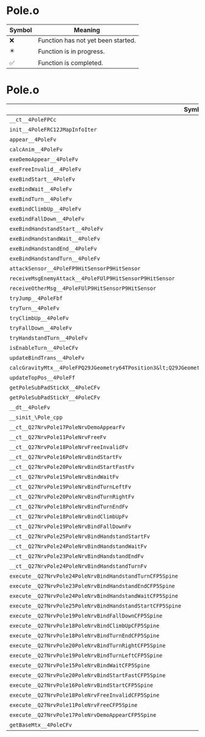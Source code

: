 # Pole.o
| Symbol | Meaning 
| ------------- | ------------- 
| :x: | Function has not yet been started. 
| :eight_pointed_black_star: | Function is in progress. 
| :white_check_mark: | Function is completed. 


# Pole.o
| Symbol | Decompiled? |
| ------------- | ------------- |
| `__ct__4PoleFPCc` | :x: |
| `init__4PoleFRC12JMapInfoIter` | :x: |
| `appear__4PoleFv` | :x: |
| `calcAnim__4PoleFv` | :x: |
| `exeDemoAppear__4PoleFv` | :x: |
| `exeFreeInvalid__4PoleFv` | :x: |
| `exeBindStart__4PoleFv` | :x: |
| `exeBindWait__4PoleFv` | :x: |
| `exeBindTurn__4PoleFv` | :x: |
| `exeBindClimbUp__4PoleFv` | :x: |
| `exeBindFallDown__4PoleFv` | :x: |
| `exeBindHandstandStart__4PoleFv` | :x: |
| `exeBindHandstandWait__4PoleFv` | :x: |
| `exeBindHandstandEnd__4PoleFv` | :x: |
| `exeBindHandstandTurn__4PoleFv` | :x: |
| `attackSensor__4PoleFP9HitSensorP9HitSensor` | :x: |
| `receiveMsgEnemyAttack__4PoleFUlP9HitSensorP9HitSensor` | :x: |
| `receiveOtherMsg__4PoleFUlP9HitSensorP9HitSensor` | :x: |
| `tryJump__4PoleFbf` | :x: |
| `tryTurn__4PoleFv` | :x: |
| `tryClimbUp__4PoleFv` | :x: |
| `tryFallDown__4PoleFv` | :x: |
| `tryHandstandTurn__4PoleFv` | :x: |
| `isEnableTurn__4PoleCFv` | :x: |
| `updateBindTrans__4PoleFv` | :x: |
| `calcGravityMtx__4PoleFPQ29JGeometry64TPosition3&lt;Q29JGeometry38TMatrix34&lt;Q29JGeometry13SMatrix34C&lt;f&gt;&gt;&gt;` | :x: |
| `updateTopPos__4PoleFf` | :x: |
| `getPoleSubPadStickX__4PoleCFv` | :x: |
| `getPoleSubPadStickY__4PoleCFv` | :x: |
| `__dt__4PoleFv` | :x: |
| `__sinit_\Pole_cpp` | :x: |
| `__ct__Q27NrvPole17PoleNrvDemoAppearFv` | :x: |
| `__ct__Q27NrvPole11PoleNrvFreeFv` | :x: |
| `__ct__Q27NrvPole18PoleNrvFreeInvalidFv` | :x: |
| `__ct__Q27NrvPole16PoleNrvBindStartFv` | :x: |
| `__ct__Q27NrvPole20PoleNrvBindStartFastFv` | :x: |
| `__ct__Q27NrvPole15PoleNrvBindWaitFv` | :x: |
| `__ct__Q27NrvPole19PoleNrvBindTurnLeftFv` | :x: |
| `__ct__Q27NrvPole20PoleNrvBindTurnRightFv` | :x: |
| `__ct__Q27NrvPole18PoleNrvBindTurnEndFv` | :x: |
| `__ct__Q27NrvPole18PoleNrvBindClimbUpFv` | :x: |
| `__ct__Q27NrvPole19PoleNrvBindFallDownFv` | :x: |
| `__ct__Q27NrvPole25PoleNrvBindHandstandStartFv` | :x: |
| `__ct__Q27NrvPole24PoleNrvBindHandstandWaitFv` | :x: |
| `__ct__Q27NrvPole23PoleNrvBindHandstandEndFv` | :x: |
| `__ct__Q27NrvPole24PoleNrvBindHandstandTurnFv` | :x: |
| `execute__Q27NrvPole24PoleNrvBindHandstandTurnCFP5Spine` | :x: |
| `execute__Q27NrvPole23PoleNrvBindHandstandEndCFP5Spine` | :x: |
| `execute__Q27NrvPole24PoleNrvBindHandstandWaitCFP5Spine` | :x: |
| `execute__Q27NrvPole25PoleNrvBindHandstandStartCFP5Spine` | :x: |
| `execute__Q27NrvPole19PoleNrvBindFallDownCFP5Spine` | :x: |
| `execute__Q27NrvPole18PoleNrvBindClimbUpCFP5Spine` | :x: |
| `execute__Q27NrvPole18PoleNrvBindTurnEndCFP5Spine` | :x: |
| `execute__Q27NrvPole20PoleNrvBindTurnRightCFP5Spine` | :x: |
| `execute__Q27NrvPole19PoleNrvBindTurnLeftCFP5Spine` | :x: |
| `execute__Q27NrvPole15PoleNrvBindWaitCFP5Spine` | :x: |
| `execute__Q27NrvPole20PoleNrvBindStartFastCFP5Spine` | :x: |
| `execute__Q27NrvPole16PoleNrvBindStartCFP5Spine` | :x: |
| `execute__Q27NrvPole18PoleNrvFreeInvalidCFP5Spine` | :x: |
| `execute__Q27NrvPole11PoleNrvFreeCFP5Spine` | :x: |
| `execute__Q27NrvPole17PoleNrvDemoAppearCFP5Spine` | :x: |
| `getBaseMtx__4PoleCFv` | :x: |
